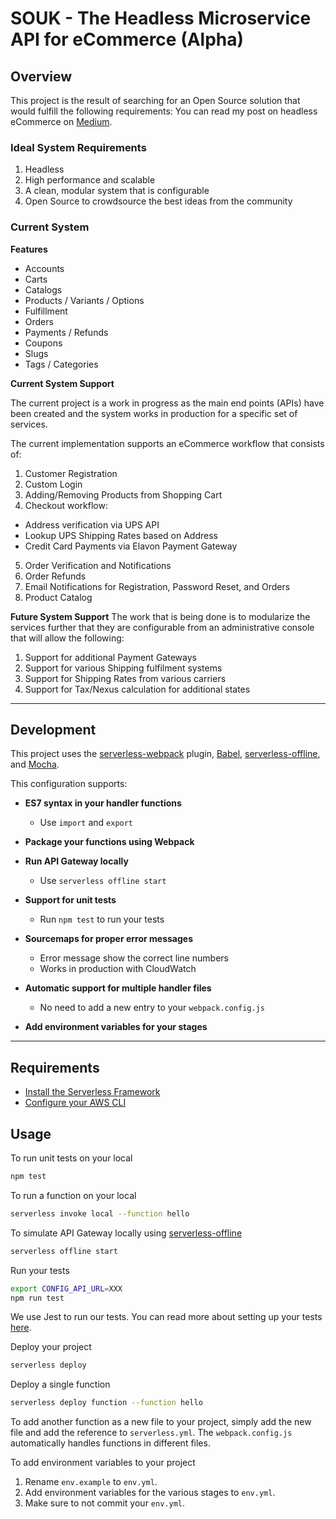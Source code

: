 # SOUK - The Headless Microservice API for eCommerce (Alpha)

## Overview
This project is the result of searching for an Open Source solution that would fulfill the following requirements:
You can read my post on headless eCommerce on [Medium](https://medium.com/@mpace/a-serverless-ecommerce-soluti-14a8407cc944?sk=64311d7dbf244f7101bb4cf20ac8f1a9).

### Ideal System Requirements
1. Headless
2. High performance and scalable
3. A clean, modular system that is configurable
4. Open Source to crowdsource the best ideas from the community

### Current System

**Features**
* Accounts
* Carts
* Catalogs
* Products / Variants / Options
* Fulfillment
* Orders
* Payments / Refunds
* Coupons
* Slugs
* Tags / Categories

**Current System Support**

The current project is a work in progress as the main end points (APIs) have been created and the system works in production for a specific set of services.

The current implementation supports an eCommerce workflow that consists of:
1. Customer Registration
2. Custom Login
3. Adding/Removing Products from Shopping Cart
4. Checkout workflow:
 * Address verification via UPS API
 * Lookup UPS Shipping Rates based on Address
 * Credit Card Payments via Elavon Payment Gateway
5. Order Verification and Notifications
6. Order Refunds
7. Email Notifications for Registration, Password Reset, and Orders
8. Product Catalog


**Future System Support**
The work that is being done is to modularize the services further that they are configurable from an administrative console that will allow the following:

1. Support for additional Payment Gateways
2. Support for various Shipping fulfilment systems
3. Support for Shipping Rates from various carriers
4. Support for Tax/Nexus calculation for additional states

---

## Development

This project uses the [serverless-webpack](https://github.com/serverless-heaven/serverless-webpack) plugin, [Babel](https://babeljs.io), [serverless-offline](https://github.com/dherault/serverless-offline), and [Mocha](https://mochajs.org/).

This configuration supports:

* __ES7 syntax in your handler functions__

    * Use `import` and `export`

* __Package your functions using Webpack__
* __Run API Gateway locally__

    * Use `serverless offline start`

* __Support for unit tests__

    * Run `npm test` to run your tests

* __Sourcemaps for proper error messages__

    * Error message show the correct line numbers
    * Works in production with CloudWatch

* __Automatic support for multiple handler files__

    * No need to add a new entry to your `webpack.config.js`
  
* __Add environment variables for your stages__

---

## Requirements

* [Install the Serverless Framework](https://serverless.com/framework/docs/providers/aws/guide/installation/)
* [Configure your AWS CLI](https://serverless.com/framework/docs/providers/aws/guide/credentials/)

## Usage

To run unit tests on your local

``` bash
npm test
```

To run a function on your local

``` bash
serverless invoke local --function hello
```

To simulate API Gateway locally using [serverless-offline](https://github.com/dherault/serverless-offline)

``` bash
serverless offline start
```

Run your tests

``` bash
export CONFIG_API_URL=XXX
npm run test
```

We use Jest to run our tests. You can read more about setting up your tests [here](https://facebook.github.io/jest/docs/en/getting-started.html#content).

Deploy your project

``` bash
serverless deploy
```

Deploy a single function

``` bash
serverless deploy function --function hello
```

To add another function as a new file to your project, simply add the new file and add the reference to `serverless.yml`. The `webpack.config.js` automatically handles functions in different files.

To add environment variables to your project

1. Rename `env.example` to `env.yml`.
2. Add environment variables for the various stages to `env.yml`.
3. Make sure to not commit your `env.yml`.
